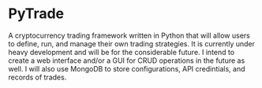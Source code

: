 # PyTrade
A cryptocurrency trading framework written in Python that will allow users to define, run, and manage their own trading strategies. It is currently under heavy development and will be for the considerable future. I intend to create a web interface and/or a GUI for CRUD operations in the future as well. I will also use MongoDB to store configurations, API credintials, and records of trades.  
